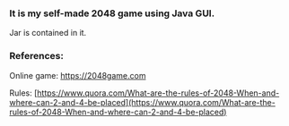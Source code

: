 ### It is my self-made 2048 game using Java GUI.

Jar is contained in it.



### References:

Online game: https://2048game.com

Rules: [https://www.quora.com/What-are-the-rules-of-2048-When-and-where-can-2-and-4-be-placed](https://www.quora.com/What-are-the-rules-of-2048-When-and-where-can-2-and-4-be-placed)